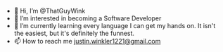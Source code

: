 - 👋 Hi, I’m @ThatGuyWink
- 👀 I’m interested in becoming a Software Developer
- 🌱 I’m currently learning every language I can get my hands on. It isn't the easiest, but it's definitely the funnest. 
- 📫 How to reach me justin.winkler1221@gmail.com

<!---
ThatGuyWink/ThatGuyWink is a ✨ special ✨ repository because its `README.md` (this file) appears on your GitHub profile.
You can click the Preview link to take a look at your changes.
--->
